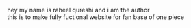 hey my name is raheel qureshi and i am the author
<br> 
this is to make fully fuctional website for fan base of one piece
